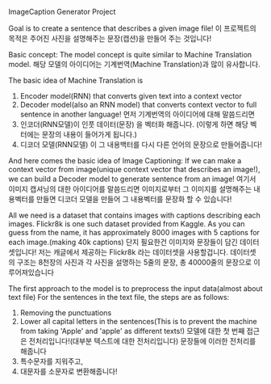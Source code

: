 ImageCaption Generator Project

Goal is to create a sentence that describes a given image file!
이 프로젝트의 목적은 주어진 사진을 설명해주는 문장(캡션)을 만들어 주는 것입니다!


Basic concept:
The model concept is quite similar to Machine Translation model.
해당 모델의 아이디어는 기계번역(Machine Translation)과 많이 유사합니다.


The basic idea of Machine Translation is
1. Encoder model(RNN) that converts given text into a context vector
2. Decoder model(also an RNN model) that converts context vector to full sentence in another language!
먼저 기계번역의 아이디어에 대해 말씀드리면
1. 인코더(RNN모델)이 인풋 데이터(문장) 을 벡터화 해줍니다. (이렇게 하면 해당 벡터에는 문장의 내용이 들어가게 됩니다.)
2. 디코더 모델(RNN모델) 이 그 내용백터를 다시 다른 언어의 문장으로 만들어줍니다!


And here comes the basic idea of Image Captioning:
If we can make a context vector from image(unique context vector that describes an image!),
we can build a Decoder model to generate sentence from an image! 
여기서 이미지 캡셔닝의 대한 아이디어를 말씀드리면
이미지로부터 그 이미지를 설명해주는 내용벡터를 만들면
디코더 모델을 만들어 그 내용벡터를 문장화 할 수 있습니다!


All we need is a dataset that contains images with captions describing each images.
Flickr8k is one such dataset provided from Kaggle. 
As you can guess from the name, it has approximately 8000 images with 5 captions for each image.(making 40k captions)
단지 필요한건 이미지와 문장들이 담긴 데이터셋입니다!
저는 캐글에서 제공하는 Flickr8k 라는 데이터셋을 사용할겁니다.
데이터셋의 구조는 8천장의 사진과 각 사진을 설명하는 5줄의 문장, 총 40000줄의 문장으로 이루어져있습니다


The first approach to the model is to preprocess the input data(almost about text file)
For the sentences in the text file, the steps are as follows:
1. Removing the punctuations
2. Lower all capital letters in the sentences(This is to prevent the machine from taking 'Apple' and 'apple' as different texts!)
모델에 대한 첫 번째 접근은 전처리입니다!(대부분 텍스트에 대한 전처리입니다)
문장들에 이러한 전처리를 해줍니다
1. 특수문자를 지워주고,
2. 대문자를 소문자로 변환해줍니다!



